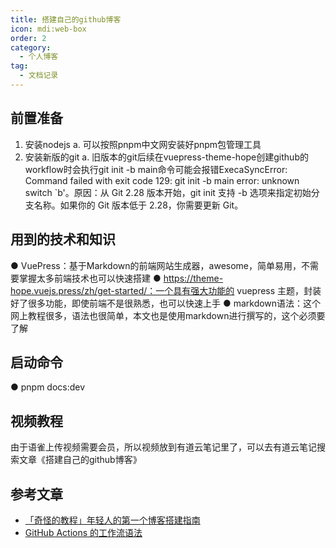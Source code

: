 ```yaml
---
title: 搭建自己的github博客
icon: mdi:web-box
order: 2
category:
  - 个人博客
tag:
  - 文档记录
---
```


## 前置准备
1. 安装nodejs
   a. 可以按照pnpm中文网安装好pnpm包管理工具
2. 安装新版的git
   a. 旧版本的git后续在vuepress-theme-hope创建github的workflow时会执行git init -b main命令可能会报错ExecaSyncError: Command failed with exit code 129: git init -b main  error: unknown switch `b'。原因：从 Git 2.28 版本开始，git init 支持 -b 选项来指定初始分支名称。如果你的 Git 版本低于 2.28，你需要更新 Git。
## 用到的技术和知识
   ● VuePress：基于Markdown的前端网站生成器，awesome，简单易用，不需要掌握太多前端技术也可以快速搭建
   ● https://theme-hope.vuejs.press/zh/get-started/：一个具有强大功能的 vuepress 主题，封装好了很多功能，即使前端不是很熟悉，也可以快速上手
   ● markdown语法：这个网上教程很多，语法也很简单，本文也是使用markdown进行撰写的，这个必须要了解
## 启动命令
   ● pnpm docs:dev
## 视频教程
   由于语雀上传视频需要会员，所以视频放到有道云笔记里了，可以去有道云笔记搜索文章《搭建自己的github博客》
## 参考文章
- [「奇怪的教程」年轻人的第一个博客搭建指南](https://segmentfault.com/a/1190000038885122)
- [GitHub Actions 的工作流语法](https://docs.github.com/zh/actions/writing-workflows/workflow-syntax-for-github-actions)